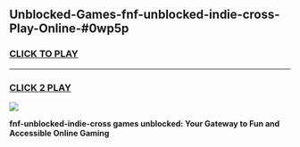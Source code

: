 
## Unblocked-Games-fnf-unblocked-indie-cross-Play-Online-#0wp5p
<h3>
<a href="https://premium.freeplayer.one?title=fnf-unblocked-indie-cross&ref=27F">CLICK TO PLAY</a></h3>
<hr>

<h3>
<a href="https://premium.freeplayer.one?title=fnf-unblocked-indie-cross&ref=27F">CLICK 2 PLAY</a>
  
</h3>

<a href="https://premium.freeplayer.one?title=fnf-unblocked-indie-cross&ref=27F"><img src="https://clearcache.store/games.png"></a>


**fnf-unblocked-indie-cross games unblocked: Your Gateway to Fun and Accessible Online Gaming**
